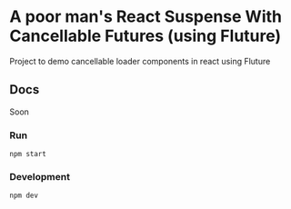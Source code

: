 # A poor man's React Suspense With Cancellable Futures (using Fluture)

Project to demo cancellable loader components in react using Fluture

## Docs

Soon

### Run

`npm start`

### Development

`npm dev`
